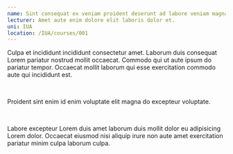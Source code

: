 ```yaml
---
name: Sint consequat ex veniam proident deserunt ad labore veniam magna quis elit elit.
lecturer: Amet aute enim dolore elit laboris dolor et.
uni: IUA
location: /IUA/courses/001
---
```


Culpa et incididunt incididunt consectetur amet. Laborum duis consequat Lorem pariatur nostrud mollit occaecat. Commodo qui ut aute ipsum do pariatur tempor. Occaecat mollit laborum qui esse exercitation commodo aute qui incididunt est.

<br>

Proident sint enim id enim voluptate elit magna do excepteur voluptate.

<br>

Labore excepteur Lorem duis amet laborum duis mollit dolor eu adipisicing Lorem dolor. Occaecat eiusmod nisi aliquip irure non aute amet exercitation pariatur minim culpa laborum culpa.

